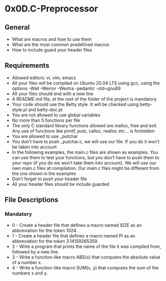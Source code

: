 # 0x0D.C-Preprocessor

## General
* What are macros and how to use them
* What are the most common predefined macros
* How to include guard your header files

## Requirements
* Allowed editors: vi, vim, emacs
* All your files will be compiled on Ubuntu 20.04 LTS using gcc, using the options -Wall -Werror -Wextra -pedantic -std=gnu89
* All your files should end with a new line
* A README.md file, at the root of the folder of the project is mandatory
* Your code should use the Betty style. It will be checked using betty-style.pl and betty-doc.pl
* You are not allowed to use global variables
* No more than 5 functions per file
* The only C standard library functions allowed are malloc, free and exit. Any use of functions like printf, puts, calloc, realloc etc… is forbidden
* You are allowed to use _putchar
* You don’t have to push _putchar.c, we will use our file. If you do it won’t be taken into account
* In the following examples, the main.c files are shown as examples. You can use them to test your functions, but you don’t have to push them to your repo (if you do we won’t take them into account). We will use our own main.c files at compilation. Our main.c files might be different from the one shown in the examples
* Don’t forget to push your header file
* All your header files should be include guarded

## File Descriptions
### Mandatory
* 0 - Create a header file that defines a macro named SIZE as an abbreviation for the token 1024.
* 1 - Create a header file that defines a macro named PI as an abbreviation for the token 3.14159265359.
* 2 - Write a program that prints the name of the file it was compiled from, followed by a new line.
* 3 - Write a function-like macro ABS(x) that computes the absolute value of a number x.
* 4 - Write a function-like macro SUM(x, y) that computes the sum of the numbers x and y.

